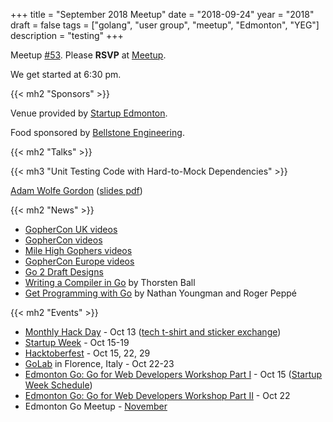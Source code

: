 +++
title = "September 2018 Meetup"
date = "2018-09-24"
year = "2018"
draft = false
tags = ["golang", "user group", "meetup", "Edmonton", "YEG"]
description = "testing"
+++

Meetup [#53](https://github.com/edmontongo/presentations/issues/87). Please **RSVP** at [Meetup](https://www.meetup.com/startupedmonton/events/bclwwpyxmbgc/).

We get started at 6:30 pm.

{{< mh2 "Sponsors" >}}

Venue provided by [Startup Edmonton](https://www.startupedmonton.com/).

Food sponsored by [Bellstone Engineering](https://bellstone.ca/).

{{< mh2 "Talks" >}}

{{< mh3 "Unit Testing Code with Hard-to-Mock Dependencies" >}}

[Adam Wolfe Gordon](https://github.com/adamwg) ([slides pdf](https://github.com/edmontongo/presentations/blob/master/2018-09/unit-testing.pdf))

{{< mh2 "News" >}}

- [GopherCon UK videos](https://www.youtube.com/channel/UC9ZNrGdT2aAdrNbX78lbNlQ/playlists)
- [GopherCon videos](https://www.youtube.com/channel/UCx9QVEApa5BKLw9r8cnOFEA/videos)
- [Mile High Gophers videos](https://www.youtube.com/watch?v=umEDcjS8q_0&list=PL0FYMIoo_gDiA6M0vm3ZycPJ8Gb7sBEmk)
- [GopherCon Europe videos](https://www.youtube.com/playlist?list=PLtoVuM73AmsJuBoOoI-12WR36nhvtlJ-A)
- [Go 2 Draft Designs](https://buff.ly/2okToPb)
- [Writing a Compiler in Go](https://amzn.to/2Dnfr2a) by Thorsten Ball
- [Get Programming with Go](https://programminggo.com/) by Nathan Youngman and Roger Peppé

{{< mh2 "Events" >}}

- [Monthly Hack Day](https://www.meetup.com/startupedmonton/events/qvnfrlyxnbjb/) - Oct 13 ([tech t-shirt and sticker exchange](https://github.com/edmontongo/presentations/issues/88))
- [Startup Week](https://www.edmontonstartupweek.com/) - Oct 15-19
- [Hacktoberfest](https://hacktoberfestyeg.com/) - Oct 15, 22, 29
- [GoLab](https://golab.io/) in Florence, Italy - Oct 22-23
- [Edmonton Go: Go for Web Developers Workshop Part I](/meetup/2018-10-15/) - Oct 15 ([Startup Week Schedule](https://techstarsstartupweekedmonton2018.sched.com/event/GANg))
- [Edmonton Go: Go for Web Developers Workshop Part II](/meetup/2018-10-15/) - Oct 22
- Edmonton Go Meetup - [November](/meetup/2018-11/)
